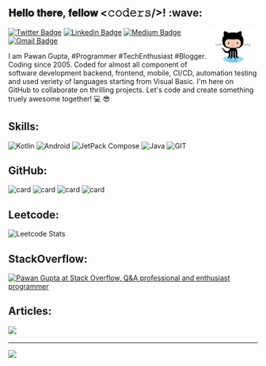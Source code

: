 <h2> 𝐇𝐞𝐥𝐥𝐨 𝐭𝐡𝐞𝐫𝐞, 𝐟𝐞𝐥𝐥𝐨𝐰 <𝚌𝚘𝚍𝚎𝚛𝚜/>! :wave: </h2>

<img align='right' src='https://github.com/pawankgupta-se/pawankgupta-se/blob/main/octocat.gif' width='100"'>

[![Twitter Badge](https://img.shields.io/badge/@pawankgupta__se-pawankgupta_se?style=flat-square&logo=x&logoColor=white&color=black&link=https://twitter.com/pawankgupta_se)](https://twitter.com/pawankgupta_se) [![Linkedin Badge](https://img.shields.io/badge/pawankgupta--se-pawankgupta_se?style=flat-square&logo=linkedin&logoColor=white&color=blue&link=https://www.linkedin.com/in/pawankgupta-se)](https://www.linkedin.com/in/pawankgupta-se/) [![Medium Badge](https://img.shields.io/badge/@pawankgupta.se-pawankgupta_se?style=flat-square&logo=medium&logoColor=white&labelColor=black&color=black&link=https://medium.com/@pawankgupta-se)](https://medium.com/@pawankgupta-se) [![Gmail Badge](https://img.shields.io/badge/pawankgupta.se@gmail.com-pawankgupta_se?style=flat-square&logo=gmail&logoColor=white&labelColor=red&color=red&link=mailto:pawankgupta.se@gmail.com)](mailto:pawankgupta.se@gmail.com)

I am Pawan Gupta, #Programmer #TechEnthusiast #Blogger. Coding since 2005. Coded for almost all component of software development backend, frontend, mobile, CI/CD, automation testing and used veriety of languages starting from Visual Basic. I'm here on GitHub to collaborate on thrilling projects. Let's code and create something truely awesome together! :computer: :sunglasses:


## Skills:
![Kotlin](https://img.shields.io/badge/Kotlin-pawankgupta_se?style=for-the-badge&logo=kotlin&logoColor=white&color=%237f52ff
) ![Android](https://img.shields.io/badge/Android-pawankgupta_se?style=for-the-badge&logo=Android&logoColor=white&color=%233ddc84
) ![JetPack Compose](https://img.shields.io/badge/JetPack%20Compose-pawankgupta_se?style=for-the-badge&logo=jetpackcompose&logoColor=white&color=%234285F4
) ![Java](https://img.shields.io/badge/Java-pawankgupta_se?style=for-the-badge&logo=openjdk&logoColor=white&color=%23E98407
) ![GIT](https://img.shields.io/badge/Git-fc6d26?style=for-the-badge&logo=git&logoColor=white)


## GitHub:
![card](http://github-profile-summary-cards.vercel.app/api/cards/profile-details?username=pawankgupta-se&theme=github)
![card](http://github-profile-summary-cards.vercel.app/api/cards/repos-per-language?username=pawankgupta-se&theme=github)
![card](http://github-profile-summary-cards.vercel.app/api/cards/most-commit-language?username=pawankgupta-se&theme=github)
![card](http://github-profile-summary-cards.vercel.app/api/cards/stats?username=pawankgupta-se&theme=github)

<!--
![Pawan's github stats](https://github-readme-stats.vercel.app/api?username=pawankgupta-se&hide=["issues"]&show_icons=true)
-->

## Leetcode: 
![Leetcode Stats](https://leetcard.jacoblin.cool/pawankgupta-se)


## StackOverflow:
<a href="https://stackoverflow.com/users/1319627/pawan-gupta"><img src="https://stackoverflow.com/users/flair/1319627.png?theme=dark" width="208" height="58" alt="Pawan Gupta at Stack Overflow, Q&amp;A professional and enthusiast programmer" title="Pawan Gupta at Stack Overflow, Q&amp;A professional and enthusiast programmer"></a>


## Articles:
<a target="_blank" href="https://medium.com/@pawankgupta.se"><img src="https://github-read-medium-git-main.pahlevikun.vercel.app/latest?username=@pawankgupta.se&limit=2"/></a>

---
[![](https://visitcount.itsvg.in/api?id=pawankgupta-se&label=Profile%20Views&color=3&icon=5&pretty=false)](https://visitcount.itsvg.in)
<!--
-->
